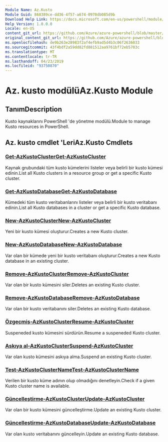 ```yaml
---
Module Name: Az.Kusto
Module Guid: 868389ce-dd36-4f57-a674-0970db085d9b
Download Help Link: https://docs.microsoft.com/en-us/powershell/module/az.kusto
Help Version: 1.0.0.0
Locale: en-US
content_git_url: https://github.com/Azure/azure-powershell/blob/master/src/Kusto/Kusto/help/Az.Kusto.md
original_content_git_url: https://github.com/Azure/azure-powershell/blob/master/src/Kusto/Kusto/help/Az.Kusto.md
ms.openlocfilehash: de9b263e28983f2af4efb9ad5d4b3c06f2636033
ms.sourcegitcommit: 43f4bdf2a59dd82fd881512aa9761bf72eb5703c
ms.translationtype: MT
ms.contentlocale: tr-TR
ms.lasthandoff: 04/23/2019
ms.locfileid: "93750870"
---
```

# <span data-ttu-id="99300-101">Az. kusto modülü</span><span class="sxs-lookup"><span data-stu-id="99300-101">Az.Kusto Module</span></span>
## <span data-ttu-id="99300-102">Tanım</span><span class="sxs-lookup"><span data-stu-id="99300-102">Description</span></span>
<span data-ttu-id="99300-103">Kusto kaynaklarını PowerShell 'de yönetme modülü.</span><span class="sxs-lookup"><span data-stu-id="99300-103">Module to manage Kusto resources in PowerShell.</span></span>

## <span data-ttu-id="99300-104">Az. kusto cmdlet 'Leri</span><span class="sxs-lookup"><span data-stu-id="99300-104">Az.Kusto Cmdlets</span></span>
### [<span data-ttu-id="99300-105">Get-AzKustoCluster</span><span class="sxs-lookup"><span data-stu-id="99300-105">Get-AzKustoCluster</span></span>](Get-AzKustoCluster.md)
<span data-ttu-id="99300-106">Kaynak grubundaki tüm kusto kümelerini listeler veya belirli bir kusto kümesi edinin.</span><span class="sxs-lookup"><span data-stu-id="99300-106">List all Kusto clusters in a resource group or get a specific Kusto cluster.</span></span>

### [<span data-ttu-id="99300-107">Get-AzKustoDatabase</span><span class="sxs-lookup"><span data-stu-id="99300-107">Get-AzKustoDatabase</span></span>](Get-AzKustoDatabase.md)
<span data-ttu-id="99300-108">Kümedeki tüm kusto veritabanlarını listeler veya belirli bir kusto veritabanı edinin.</span><span class="sxs-lookup"><span data-stu-id="99300-108">List all Kusto databases in a cluster or get a specific Kusto database.</span></span>

### [<span data-ttu-id="99300-109">New-AzKustoCluster</span><span class="sxs-lookup"><span data-stu-id="99300-109">New-AzKustoCluster</span></span>](New-AzKustoCluster.md)
<span data-ttu-id="99300-110">Yeni bir kusto kümesi oluşturur.</span><span class="sxs-lookup"><span data-stu-id="99300-110">Creates a new Kusto cluster.</span></span>

### [<span data-ttu-id="99300-111">New-AzKustoDatabase</span><span class="sxs-lookup"><span data-stu-id="99300-111">New-AzKustoDatabase</span></span>](New-AzKustoDatabase.md)
<span data-ttu-id="99300-112">Var olan bir kümede yeni bir kusto veritabanı oluşturur.</span><span class="sxs-lookup"><span data-stu-id="99300-112">Creates a new Kusto database in an existing cluster.</span></span>

### [<span data-ttu-id="99300-113">Remove-AzKustoCluster</span><span class="sxs-lookup"><span data-stu-id="99300-113">Remove-AzKustoCluster</span></span>](Remove-AzKustoCluster.md)
<span data-ttu-id="99300-114">Var olan bir kusto kümesini siler.</span><span class="sxs-lookup"><span data-stu-id="99300-114">Deletes an existing Kusto cluster.</span></span>

### [<span data-ttu-id="99300-115">Remove-AzKustoDatabase</span><span class="sxs-lookup"><span data-stu-id="99300-115">Remove-AzKustoDatabase</span></span>](Remove-AzKustoDatabase.md)
<span data-ttu-id="99300-116">Var olan bir kusto veritabanını siler.</span><span class="sxs-lookup"><span data-stu-id="99300-116">Deletes an existing Kusto database.</span></span>

### [<span data-ttu-id="99300-117">Özgeçmiş-AzKustoCluster</span><span class="sxs-lookup"><span data-stu-id="99300-117">Resume-AzKustoCluster</span></span>](Resume-AzKustoCluster.md)
<span data-ttu-id="99300-118">Suspeneded kusto kümesini sürdürün.</span><span class="sxs-lookup"><span data-stu-id="99300-118">Resume a suspeneded Kusto cluster.</span></span>

### [<span data-ttu-id="99300-119">Askıya al-AzKustoCluster</span><span class="sxs-lookup"><span data-stu-id="99300-119">Suspend-AzKustoCluster</span></span>](Suspend-AzKustoCluster.md)
<span data-ttu-id="99300-120">Var olan kusto kümesini askıya alma.</span><span class="sxs-lookup"><span data-stu-id="99300-120">Suspend an existing Kusto cluster.</span></span>

### [<span data-ttu-id="99300-121">Test-AzKustoClusterName</span><span class="sxs-lookup"><span data-stu-id="99300-121">Test-AzKustoClusterName</span></span>](Test-AzKustoClusterName.md)
<span data-ttu-id="99300-122">Verilen bir kusto küme adının olup olmadığını denetleyin.</span><span class="sxs-lookup"><span data-stu-id="99300-122">Check if a given Kusto cluster name is available.</span></span>

### [<span data-ttu-id="99300-123">Güncelleştirme-AzKustoCluster</span><span class="sxs-lookup"><span data-stu-id="99300-123">Update-AzKustoCluster</span></span>](Update-AzKustoCluster.md)
<span data-ttu-id="99300-124">Var olan bir kusto kümesini güncelleştirme.</span><span class="sxs-lookup"><span data-stu-id="99300-124">Update an existing Kusto cluster.</span></span>

### [<span data-ttu-id="99300-125">Güncelleştirme-AzKustoDatabase</span><span class="sxs-lookup"><span data-stu-id="99300-125">Update-AzKustoDatabase</span></span>](Update-AzKustoDatabase.md)
<span data-ttu-id="99300-126">Var olan kusto veritabanını güncelleyin.</span><span class="sxs-lookup"><span data-stu-id="99300-126">Update an existing Kusto database.</span></span>

